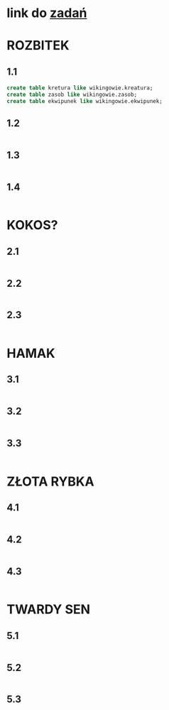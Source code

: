 # link  do [zadań](https://github.com/kropiak/bazy_inf/blob/main/lab_06/lab_06.pdf)
# ROZBITEK
## 1.1
```SQL
create table kretura like wikingowie.kreatura;
create table zasob like wikingowie.zasob;
create table ekwipunek like wikingowie.ekwipunek;
```
## 1.2
```SQL
```

## 1.3
```SQL
```

## 1.4
```SQL
```
# KOKOS?
## 2.1
```SQL
```

## 2.2
```SQL
```
## 2.3
```SQL
```
# HAMAK

## 3.1
```SQL
```
## 3.2
```SQL
```
## 3.3
```SQL
```
# ZŁOTA RYBKA
## 4.1
```SQL
```
## 4.2
```SQL
```
## 4.3
```SQL
```

# TWARDY SEN
## 5.1
```SQL
```
## 5.2
```SQL
```
## 5.3
```SQL
```

